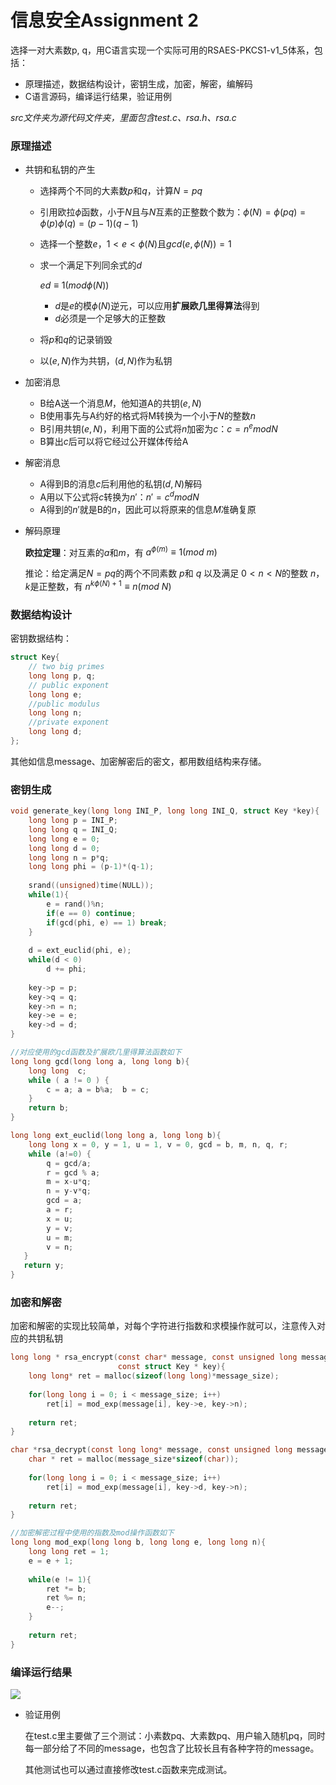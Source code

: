 # 信息安全Assignment 2

选择一对大素数p, q，用C语言实现一个实际可用的RSAES-PKCS1-v1_5体系，包括：

- 原理描述，数据结构设计，密钥生成，加密，解密，编解码
- C语言源码，编译运行结果，验证用例



*src文件夹为源代码文件夹，里面包含test.c、rsa.h、rsa.c*

### 原理描述

* 共钥和私钥的产生

  * 选择两个不同的大素数$p$和$q$，计算$N=pq$

  * 引用欧拉$\phi$函数，小于$N$且与$N$互素的正整数个数为：$\phi (N) = \phi(pq) = \phi(p)\phi(q) = (p-1)(q-1)$

  * 选择一个整数$e$，$1<e<\phi(N)$且$gcd(e,\phi(N)) = 1$

  * 求一个满足下列同余式的$d$

    $ed \equiv 1(mod\phi(N))$

    * $d$是$e$的模$\phi(N)$逆元，可以应用**扩展欧几里得算法**得到
    * $d$必须是一个足够大的正整数

  * 将$p$和$q$的记录销毁

  * 以$(e,N)$作为共钥，$(d,N)$作为私钥

* 加密消息

  * B给A送一个消息$M$，他知道A的共钥$(e,N)$
  * B使用事先与A约好的格式将M转换为一个小于$N$的整数$n$
  * B引用共钥$(e,N)$，利用下面的公式将$n$加密为$c$：$c=n^emodN$
  * B算出$c$后可以将它经过公开媒体传给A

* 解密消息

  * A得到B的消息$c$后利用他的私钥$(d,N)$解码
  * A用以下公式将$c$转换为$n'$：$n'=c^dmodN$
  * A得到的$n'$就是B的$n$，因此可以将原来的信息$M$准确复原

* 解码原理

  **欧拉定理**：对互素的$a$和$m$，有 $a^{\phi(m)} \equiv 1(mod \ m)$

  推论：给定满足$N=pq$的两个不同素数 $p$和 $q$ 以及满足 $0<n<N$的整数 $n$， $k$是正整数，有 $n^{k\phi(N)+1} \equiv n(mod \ N)$



### 数据结构设计

密钥数据结构：

```c
struct Key{
	// two big primes
    long long p, q;
    // public exponent
    long long e;
    //public modulus
    long long n;
    //private exponent
    long long d;
};
```

其他如信息message、加密解密后的密文，都用数组结构来存储。



### 密钥生成

```c
void generate_key(long long INI_P, long long INI_Q, struct Key *key){
    long long p = INI_P;
    long long q = INI_Q;
    long long e = 0;
    long long d = 0;
    long long n = p*q;
    long long phi = (p-1)*(q-1);
    
    srand((unsigned)time(NULL));
    while(1){
        e = rand()%n;
        if(e == 0) continue;
        if(gcd(phi, e) == 1) break;
    }
    
    d = ext_euclid(phi, e);
    while(d < 0)
        d += phi;
    
    key->p = p;
    key->q = q;
    key->n = n;
    key->e = e;
    key->d = d;
}

//对应使用的gcd函数及扩展欧几里得算法函数如下
long long gcd(long long a, long long b){
    long long  c;
    while ( a != 0 ) {
        c = a; a = b%a;  b = c;
    }
    return b;
}

long long ext_euclid(long long a, long long b){
    long long x = 0, y = 1, u = 1, v = 0, gcd = b, m, n, q, r;
    while (a!=0) {
        q = gcd/a;
        r = gcd % a;
        m = x-u*q;
        n = y-v*q;
        gcd = a;
        a = r;
        x = u;
        y = v;
        u = m;
        v = n;
   }
   return y;
}
```



### 加密和解密

加密和解密的实现比较简单，对每个字符进行指数和求模操作就可以，注意传入对应的共钥私钥

```c
long long * rsa_encrypt(const char* message, const unsigned long message_size,
                        const struct Key * key){
    long long* ret = malloc(sizeof(long long)*message_size);
    
    for(long long i = 0; i < message_size; i++)
        ret[i] = mod_exp(message[i], key->e, key->n);
    
    return ret;
}

char *rsa_decrypt(const long long* message, const unsigned long message_size,const struct Key * key){
    char * ret = malloc(message_size*sizeof(char));
    
    for(long long i = 0; i < message_size; i++)
        ret[i] = mod_exp(message[i], key->d, key->n);
    
    return ret;
}

//加密解密过程中使用的指数及mod操作函数如下
long long mod_exp(long long b, long long e, long long n){
    long long ret = 1;
    e = e + 1;
    
    while(e != 1){
        ret *= b;
        ret %= n;
        e--;
    }
    
    return ret;
}
```



### 编译运行结果

![](./images/is2_1.png)

* 验证用例

  在test.c里主要做了三个测试：小素数pq、大素数pq、用户输入随机pq，同时每一部分给了不同的message，也包含了比较长且有各种字符的message。

  其他测试也可以通过直接修改test.c函数来完成测试。